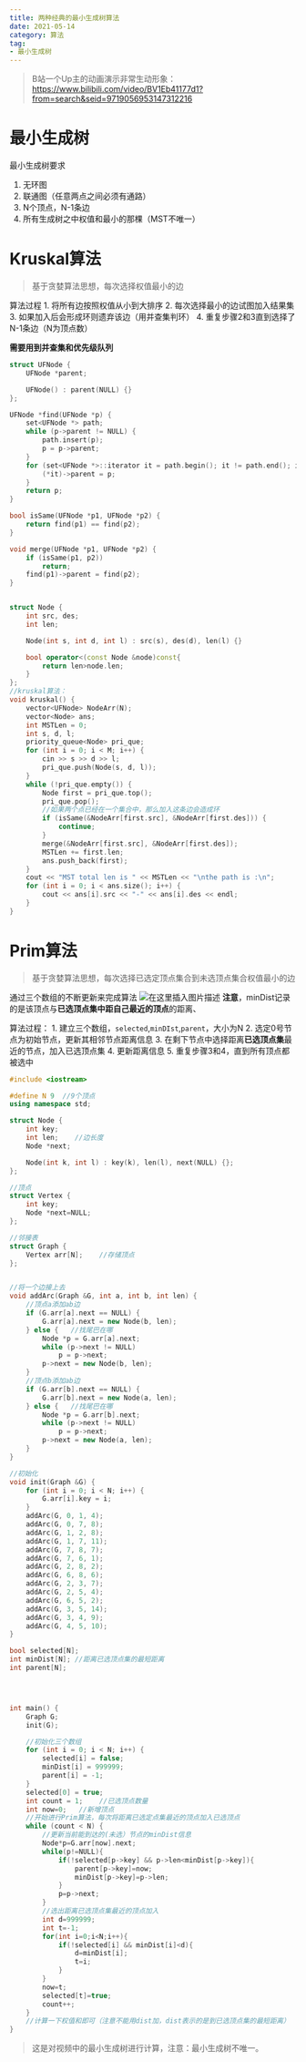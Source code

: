 ```yaml
---
title: 两种经典的最小生成树算法
date: 2021-05-14
category: 算法
tag:
- 最小生成树
---
```


> B站一个Up主的动画演示非常生动形象：https://www.bilibili.com/video/BV1Eb41177d1?from=search&seid=9719056953147312216
# 最小生成树
最小生成树要求
1. 无环图
2. 联通图（任意两点之间必须有通路）
3. N个顶点，N-1条边
4. 所有生成树之中权值和最小的那棵（MST不唯一）

<!--more-->

# Kruskal算法
> 基于贪婪算法思想，每次选择权值最小的边

算法过程
	1. 将所有边按照权值从小到大排序
	2. 每次选择最小的边试图加入结果集
	3. 如果加入后会形成环则遗弃该边（用并查集判环）
	4. 重复步骤2和3直到选择了N-1条边（N为顶点数）

**需要用到并查集和优先级队列**
```cpp
struct UFNode {
    UFNode *parent;

    UFNode() : parent(NULL) {}
};

UFNode *find(UFNode *p) {
    set<UFNode *> path;
    while (p->parent != NULL) {
        path.insert(p);
        p = p->parent;
    }
    for (set<UFNode *>::iterator it = path.begin(); it != path.end(); it++) {
        (*it)->parent = p;
    }
    return p;
}

bool isSame(UFNode *p1, UFNode *p2) {
    return find(p1) == find(p2);
}

void merge(UFNode *p1, UFNode *p2) {
    if (isSame(p1, p2))
        return;
    find(p1)->parent = find(p2);
}


struct Node {
    int src, des;
    int len;

    Node(int s, int d, int l) : src(s), des(d), len(l) {}

    bool operator<(const Node &node)const{
        return len>node.len;
    }
};
//kruskal算法：
void kruskal() {
    vector<UFNode> NodeArr(N);
    vector<Node> ans;
    int MSTLen = 0;
    int s, d, l;
    priority_queue<Node> pri_que;
    for (int i = 0; i < M; i++) {
        cin >> s >> d >> l;
        pri_que.push(Node(s, d, l));
    }
    while (!pri_que.empty()) {
        Node first = pri_que.top();
        pri_que.pop();
        //如果两个点已经在一个集合中，那么加入这条边会造成环
        if (isSame(&NodeArr[first.src], &NodeArr[first.des])) {
            continue;
        }
        merge(&NodeArr[first.src], &NodeArr[first.des]);
        MSTLen += first.len;
        ans.push_back(first);
    }
    cout << "MST total len is " << MSTLen << "\nthe path is :\n";
    for (int i = 0; i < ans.size(); i++) {
        cout << ans[i].src << "-" << ans[i].des << endl;
    }
}

```
# Prim算法
> 基于贪婪算法思想，每次选择已选定顶点集合到未选顶点集合权值最小的边

通过三个数组的不断更新来完成算法
![在这里插入图片描述](https://yfx-blog-image.oss-cn-hangzhou.aliyuncs.com/img/20210514112017414.png)
**注意**，minDist记录的是该顶点与**已选顶点集中距自己最近的顶点**的距离、

算法过程：
	1. 建立三个数组，`selected`,`minDIst`,`parent`，大小为N
	2. 选定0号节点为初始节点，更新其相邻节点距离信息
	3. 在剩下节点中选择距离**已选顶点集**最近的节点，加入已选顶点集
	4. 更新距离信息
	5. 重复步骤3和4，直到所有顶点都被选中

```cpp
#include <iostream>

#define N 9  //9个顶点
using namespace std;

struct Node {
    int key;
    int len;    //边长度
    Node *next;

    Node(int k, int l) : key(k), len(l), next(NULL) {};
};

//顶点
struct Vertex {
    int key;
    Node *next=NULL;
};

//邻接表
struct Graph {
    Vertex arr[N];    //存储顶点
};


//将一个边接上去
void addArc(Graph &G, int a, int b, int len) {
    //顶点a添加ab边
    if (G.arr[a].next == NULL) {
        G.arr[a].next = new Node(b, len);
    } else {   //找尾巴在哪
        Node *p = G.arr[a].next;
        while (p->next != NULL)
            p = p->next;
        p->next = new Node(b, len);
    }
    //顶点b添加ab边
    if (G.arr[b].next == NULL) {
        G.arr[b].next = new Node(a, len);
    } else {   //找尾巴在哪
        Node *p = G.arr[b].next;
        while (p->next != NULL)
            p = p->next;
        p->next = new Node(a, len);
    }
}

//初始化
void init(Graph &G) {
    for (int i = 0; i < N; i++) {
        G.arr[i].key = i;
    }
    addArc(G, 0, 1, 4);
    addArc(G, 0, 7, 8);
    addArc(G, 1, 2, 8);
    addArc(G, 1, 7, 11);
    addArc(G, 7, 8, 7);
    addArc(G, 7, 6, 1);
    addArc(G, 2, 8, 2);
    addArc(G, 6, 8, 6);
    addArc(G, 2, 3, 7);
    addArc(G, 2, 5, 4);
    addArc(G, 6, 5, 2);
    addArc(G, 3, 5, 14);
    addArc(G, 3, 4, 9);
    addArc(G, 4, 5, 10);
}

bool selected[N];
int minDist[N]; //距离已选顶点集的最短距离
int parent[N];




int main() {
    Graph G;
    init(G);

    //初始化三个数组
    for (int i = 0; i < N; i++) {
        selected[i] = false;
        minDist[i] = 999999;
        parent[i] = -1;
    }
    selected[0] = true;
    int count = 1;    //已选顶点数量
    int now=0;   //新增顶点
    //开始进行Prim算法，每次将距离已选定点集最近的顶点加入已选顶点
    while (count < N) {
        //更新当前能到达的(未选）节点的minDist信息
        Node*p=G.arr[now].next;
        while(p!=NULL){
            if(!selected[p->key] && p->len<minDist[p->key]){
                parent[p->key]=now;
                minDist[p->key]=p->len;
            }
            p=p->next;
        }
        //选出距离已选顶点集最近的顶点加入
        int d=999999;
        int t=-1;
        for(int i=0;i<N;i++){
            if(!selected[i] && minDist[i]<d){
                d=minDist[i];
                t=i;
            }
        }
        now=t;
        selected[t]=true;
        count++;
    }
    //计算一下权值和即可（注意不能用dist加，dist表示的是到已选顶点集的最短距离）
}
```

> 这是对视频中的最小生成树进行计算，注意：最小生成树不唯一。
